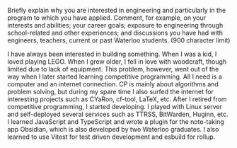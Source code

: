 Briefly explain why you are interested in engineering and particularly in the program to which you have applied. Comment, for example, on your interests and abilities; your career goals; exposure to engineering through school-related and other experiences; and discussions you have had with engineers, teachers, current or past Waterloo students.  (900 character limit)

I have always been interested in building something. When I was a kid, I loved playing LEGO. When I grew older, I fell in love with woodcraft, though limited due to lack of equipment. This problem, however, went out of the way when I later started learning competitive programming. All I need is a computer and an internet connection. CP is mainly about algorithms and problem solving, but during my spare time I also surfed the internet for interesting projects such as CYaRon, cf-tool, LaTeX, etc. After I retired from competitive programming, I started developing. I played with Linux server and self-deployed several services such as TTRSS, BitWarden, Huginn, etc. I learned JavaScript and TypeScript and wrote a plugin for the note-taking app Obsidian, which is also developed by two Waterloo graduates. I also learned to use Vitest for test driven development and esbuild for rollup.

